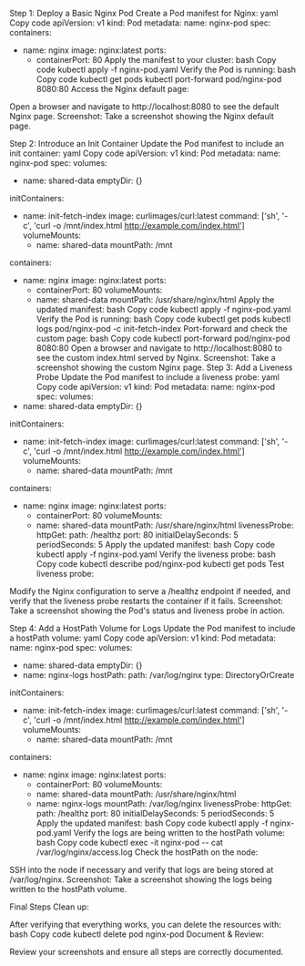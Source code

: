 Step 1: Deploy a Basic Nginx Pod
Create a Pod manifest for Nginx:
yaml
Copy code
apiVersion: v1
kind: Pod
metadata:
  name: nginx-pod
spec:
  containers:
  - name: nginx
    image: nginx:latest
    ports:
    - containerPort: 80
Apply the manifest to your cluster:
bash
Copy code
kubectl apply -f nginx-pod.yaml
Verify the Pod is running:
bash
Copy code
kubectl get pods
kubectl port-forward pod/nginx-pod 8080:80
Access the Nginx default page:

Open a browser and navigate to http://localhost:8080 to see the default Nginx page.
Screenshot: Take a screenshot showing the Nginx default page.

Step 2: Introduce an Init Container
Update the Pod manifest to include an init container:
yaml
Copy code
apiVersion: v1
kind: Pod
metadata:
  name: nginx-pod
spec:
  volumes:
  - name: shared-data
    emptyDir: {}

  initContainers:
  - name: init-fetch-index
    image: curlimages/curl:latest
    command: ['sh', '-c', 'curl -o /mnt/index.html http://example.com/index.html']
    volumeMounts:
    - name: shared-data
      mountPath: /mnt

  containers:
  - name: nginx
    image: nginx:latest
    ports:
    - containerPort: 80
    volumeMounts:
    - name: shared-data
      mountPath: /usr/share/nginx/html
Apply the updated manifest:
bash
Copy code
kubectl apply -f nginx-pod.yaml
Verify the Pod is running:
bash
Copy code
kubectl get pods
kubectl logs pod/nginx-pod -c init-fetch-index
Port-forward and check the custom page:
bash
Copy code
kubectl port-forward pod/nginx-pod 8080:80
Open a browser and navigate to http://localhost:8080 to see the custom index.html served by Nginx.
Screenshot: Take a screenshot showing the custom Nginx page.
Step 3: Add a Liveness Probe
Update the Pod manifest to include a liveness probe:
yaml
Copy code
apiVersion: v1
kind: Pod
metadata:
  name: nginx-pod
spec:
  volumes:
  - name: shared-data
    emptyDir: {}

  initContainers:
  - name: init-fetch-index
    image: curlimages/curl:latest
    command: ['sh', '-c', 'curl -o /mnt/index.html http://example.com/index.html']
    volumeMounts:
    - name: shared-data
      mountPath: /mnt

  containers:
  - name: nginx
    image: nginx:latest
    ports:
    - containerPort: 80
    volumeMounts:
    - name: shared-data
      mountPath: /usr/share/nginx/html
    livenessProbe:
      httpGet:
        path: /healthz
        port: 80
      initialDelaySeconds: 5
      periodSeconds: 5
Apply the updated manifest:
bash
Copy code
kubectl apply -f nginx-pod.yaml
Verify the liveness probe:
bash
Copy code
kubectl describe pod/nginx-pod
kubectl get pods
Test liveness probe:

Modify the Nginx configuration to serve a /healthz endpoint if needed, and verify that the liveness probe restarts the container if it fails.
Screenshot: Take a screenshot showing the Pod's status and liveness probe in action.

Step 4: Add a HostPath Volume for Logs
Update the Pod manifest to include a hostPath volume:
yaml
Copy code
apiVersion: v1
kind: Pod
metadata:
  name: nginx-pod
spec:
  volumes:
  - name: shared-data
    emptyDir: {}
  - name: nginx-logs
    hostPath:
      path: /var/log/nginx
      type: DirectoryOrCreate

  initContainers:
  - name: init-fetch-index
    image: curlimages/curl:latest
    command: ['sh', '-c', 'curl -o /mnt/index.html http://example.com/index.html']
    volumeMounts:
    - name: shared-data
      mountPath: /mnt

  containers:
  - name: nginx
    image: nginx:latest
    ports:
    - containerPort: 80
    volumeMounts:
    - name: shared-data
      mountPath: /usr/share/nginx/html
    - name: nginx-logs
      mountPath: /var/log/nginx
    livenessProbe:
      httpGet:
        path: /healthz
        port: 80
      initialDelaySeconds: 5
      periodSeconds: 5
Apply the updated manifest:
bash
Copy code
kubectl apply -f nginx-pod.yaml
Verify the logs are being written to the hostPath volume:
bash
Copy code
kubectl exec -it nginx-pod -- cat /var/log/nginx/access.log
Check the hostPath on the node:

SSH into the node if necessary and verify that logs are being stored at /var/log/nginx.
Screenshot: Take a screenshot showing the logs being written to the hostPath volume.

Final Steps
Clean up:

After verifying that everything works, you can delete the resources with:
bash
Copy code
kubectl delete pod nginx-pod
Document & Review:

Review your screenshots and ensure all steps are correctly documented.
